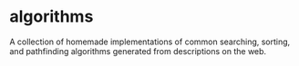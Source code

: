 # algorithms
A collection of homemade implementations of common searching, sorting, and pathfinding algorithms generated from descriptions on the web.
